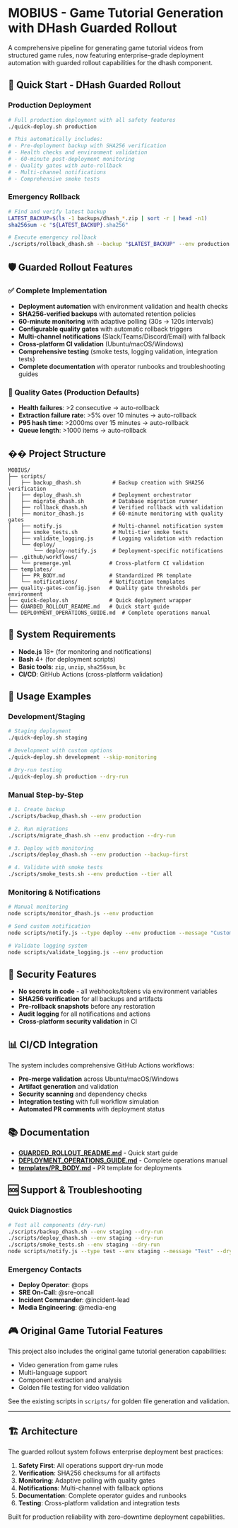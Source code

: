 # MOBIUS - Game Tutorial Generation with DHash Guarded Rollout

A comprehensive pipeline for generating game tutorial videos from structured game rules, now featuring enterprise-grade deployment automation with guarded rollout capabilities for the dhash component.

## 🚀 Quick Start - DHash Guarded Rollout

### Production Deployment
```bash
# Full production deployment with all safety features
./quick-deploy.sh production

# This automatically includes:
# - Pre-deployment backup with SHA256 verification
# - Health checks and environment validation  
# - 60-minute post-deployment monitoring
# - Quality gates with auto-rollback
# - Multi-channel notifications
# - Comprehensive smoke tests
```

### Emergency Rollback
```bash
# Find and verify latest backup
LATEST_BACKUP=$(ls -1 backups/dhash_*.zip | sort -r | head -n1)
sha256sum -c "${LATEST_BACKUP}.sha256"

# Execute emergency rollback
./scripts/rollback_dhash.sh --backup "$LATEST_BACKUP" --env production --force
```

## 🛡️ Guarded Rollout Features

### ✅ Complete Implementation
- **Deployment automation** with environment validation and health checks
- **SHA256-verified backups** with automated retention policies  
- **60-minute monitoring** with adaptive polling (30s → 120s intervals)
- **Configurable quality gates** with automatic rollback triggers
- **Multi-channel notifications** (Slack/Teams/Discord/Email) with fallback
- **Cross-platform CI validation** (Ubuntu/macOS/Windows)
- **Comprehensive testing** (smoke tests, logging validation, integration tests)
- **Complete documentation** with operator runbooks and troubleshooting guides

### 🎯 Quality Gates (Production Defaults)
- **Health failures**: >2 consecutive → auto-rollback
- **Extraction failure rate**: >5% over 10 minutes → auto-rollback  
- **P95 hash time**: >2000ms over 15 minutes → auto-rollback
- **Queue length**: >1000 items → auto-rollback

## �� Project Structure

```
MOBIUS/
├── scripts/
│   ├── backup_dhash.sh          # Backup creation with SHA256 verification
│   ├── deploy_dhash.sh          # Deployment orchestrator 
│   ├── migrate_dhash.sh         # Database migration runner
│   ├── rollback_dhash.sh        # Verified rollback with validation
│   ├── monitor_dhash.js         # 60-minute monitoring with quality gates
│   ├── notify.js                # Multi-channel notification system
│   ├── smoke_tests.sh           # Multi-tier smoke tests
│   ├── validate_logging.js      # Logging validation with redaction
│   └── deploy/
│       └── deploy-notify.js     # Deployment-specific notifications
├── .github/workflows/
│   └── premerge.yml            # Cross-platform CI validation
├── templates/
│   ├── PR_BODY.md              # Standardized PR template
│   └── notifications/          # Notification templates
├── quality-gates-config.json   # Quality gate thresholds per environment
├── quick-deploy.sh             # Quick deployment wrapper
├── GUARDED_ROLLOUT_README.md   # Quick start guide
└── DEPLOYMENT_OPERATIONS_GUIDE.md  # Complete operations manual
```

## 🔧 System Requirements

- **Node.js** 18+ (for monitoring and notifications)
- **Bash** 4+ (for deployment scripts)
- **Basic tools**: `zip`, `unzip`, `sha256sum`, `bc`
- **CI/CD**: GitHub Actions (cross-platform validation)

## 🚀 Usage Examples

### Development/Staging
```bash
# Staging deployment
./quick-deploy.sh staging

# Development with custom options
./quick-deploy.sh development --skip-monitoring

# Dry-run testing
./quick-deploy.sh production --dry-run
```

### Manual Step-by-Step
```bash
# 1. Create backup
./scripts/backup_dhash.sh --env production

# 2. Run migrations  
./scripts/migrate_dhash.sh --env production --dry-run

# 3. Deploy with monitoring
./scripts/deploy_dhash.sh --env production --backup-first

# 4. Validate with smoke tests
./scripts/smoke_tests.sh --env production --tier all
```

### Monitoring & Notifications
```bash
# Manual monitoring
node scripts/monitor_dhash.js --env production

# Send custom notification  
node scripts/notify.js --type deploy --env production --message "Custom deployment update"

# Validate logging system
node scripts/validate_logging.js --env production
```

## 🔐 Security Features

- **No secrets in code** - all webhooks/tokens via environment variables
- **SHA256 verification** for all backups and artifacts  
- **Pre-rollback snapshots** before any restoration
- **Audit logging** for all notifications and actions
- **Cross-platform security validation** in CI

## 📊 CI/CD Integration

The system includes comprehensive GitHub Actions workflows:

- **Pre-merge validation** across Ubuntu/macOS/Windows
- **Artifact generation** and validation
- **Security scanning** and dependency checks  
- **Integration testing** with full workflow simulation
- **Automated PR comments** with deployment status

## 📚 Documentation

- **[GUARDED_ROLLOUT_README.md](GUARDED_ROLLOUT_README.md)** - Quick start guide
- **[DEPLOYMENT_OPERATIONS_GUIDE.md](DEPLOYMENT_OPERATIONS_GUIDE.md)** - Complete operations manual
- **[templates/PR_BODY.md](templates/PR_BODY.md)** - PR template for deployments

## 🆘 Support & Troubleshooting

### Quick Diagnostics
```bash
# Test all components (dry-run)
./scripts/backup_dhash.sh --env staging --dry-run
./scripts/deploy_dhash.sh --env staging --dry-run  
./scripts/smoke_tests.sh --env staging --dry-run
node scripts/notify.js --type test --env staging --message "Test" --dry-run
```

### Emergency Contacts
- **Deploy Operator**: @ops
- **SRE On-Call**: @sre-oncall  
- **Incident Commander**: @incident-lead
- **Media Engineering**: @media-eng

## 🎮 Original Game Tutorial Features

This project also includes the original game tutorial generation capabilities:

- Video generation from game rules
- Multi-language support
- Component extraction and analysis
- Golden file testing for video validation

See the existing scripts in `scripts/` for golden file generation and validation.

---

## 🏗️ Architecture

The guarded rollout system follows enterprise deployment best practices:

1. **Safety First**: All operations support dry-run mode
2. **Verification**: SHA256 checksums for all artifacts
3. **Monitoring**: Adaptive polling with quality gates
4. **Notifications**: Multi-channel with fallback options
5. **Documentation**: Complete operator guides and runbooks
6. **Testing**: Cross-platform validation and integration tests

Built for production reliability with zero-downtime deployment capabilities.
